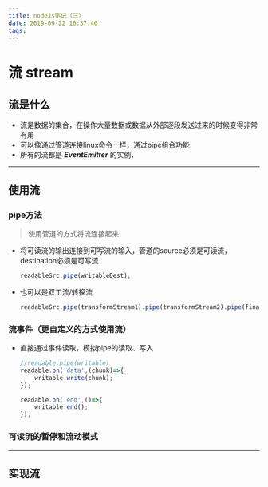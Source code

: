 ```yaml
---
title: nodeJs笔记（三）
date: 2019-09-22 16:37:46
tags:
---
```

# 流 stream
## 流是什么
* 流是数据的集合，在操作大量数据或数据从外部逐段发送过来的时候变得非常有用
* 可以像通过管道连接linux命令一样，通过pipe组合功能
* 所有的流都是 ***EventEmitter*** 的实例，
***
## **使用流**
### pipe方法
> 使用管道的方式将流连接起来
* 将可读流的输出连接到可写流的输入，管道的source必须是可读流，destination必须是可写流
    ```javascript
    readableSrc.pipe(writableDest);
    ```
* 也可以是双工流/转换流
  ```javascript
  readableSrc.pipe(transformStream1).pipe(transformStream2).pipe(finalWritableDest)
  ```
### 流事件（更自定义的方式使用流）
* 直接通过事件读取，模拟pipe的读取、写入
  ```javascript
  //readable.pipe(writable)
  readable.on('data',(chunk)=>{
      writable.write(chunk);
  });

  readable.on('end',()=>{
      writable.end();
  });
  ```
### 可读流的暂停和流动模式
***
## **实现流**


